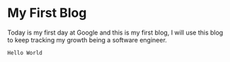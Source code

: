 # My First Blog
  Today is my first day at Google and this is my first blog, I will use this blog to keep tracking my growth being a software engineer.
  
``` cpp 
Hello World 

